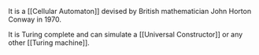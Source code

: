 It is a [[Cellular Automaton]] devised by British mathematician John Horton Conway in 1970.

It is Turing complete and can simulate a [[Universal Constructor]] or any other [[Turing machine]].